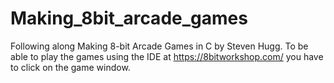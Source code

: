 # Making_8bit_arcade_games
Following along Making 8-bit Arcade Games in C by Steven Hugg.
To be able to play the games using the IDE at https://8bitworkshop.com/ you have to click on the game window.
